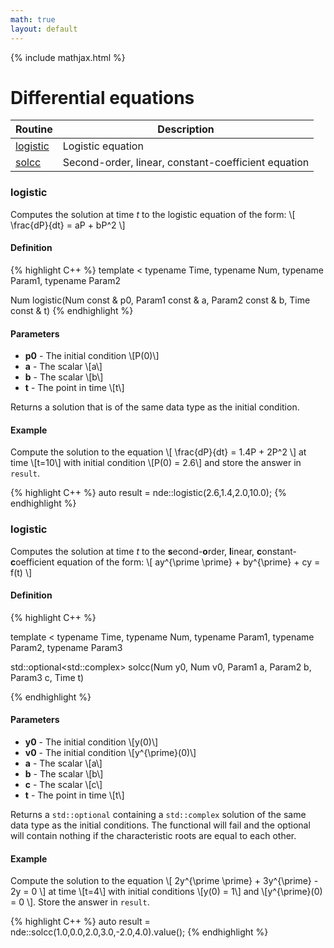 ```yaml
---
math: true
layout: default
---
```


{% include mathjax.html %}


# Differential equations

| Routine | Description |
|---------|-------------|
| [logistic](#logistic)  | Logistic equation |
| [solcc](#solcc) | Second-order, linear, constant-coefficient equation |

### logistic

Computes the solution at time _t_ to the logistic equation of the form:
\\[ \frac{dP}{dt} = aP + bP^2 \\]

#### Definition
{% highlight C++ %}
template 
< typename Time, 
  typename Num, 
  typename Param1, 
  typename Param2
  >
Num logistic(Num const & p0, Param1 const & a, Param2 const & b, Time const & t)
{% endhighlight %}

#### Parameters

* **p0** - The initial condition \\[P(0)\\]
* **a** - The scalar \\[a\\]
* **b** - The scalar \\[b\\]
* **t** - The point in time \\[t\\]

Returns a solution that is of the same data type as the initial condition.

#### Example

Compute the solution to the equation \\[ \frac{dP}{dt} = 1.4P + 2P^2 \\] at time \\[t=10\\] with initial condition \\[P(0) = 2.6\\] and store the answer in ``result``.

{% highlight C++ %}
auto result = nde::logistic(2.6,1.4,2.0,10.0);
{% endhighlight %}

### logistic

Computes the solution at time _t_ to the **s**econd-**o**rder, **l**inear, **c**onstant-**c**oefficient equation of the form:
\\[ ay^{\prime \prime} + by^{\prime} + cy = f(t) \\]

#### Definition
{% highlight C++ %}

template
< typename Time,
  typename Num,
  typename Param1,
  typename Param2,
  typename Param3
  >
std::optional<std::complex<Num>> solcc(Num y0, Num v0, Param1 a, Param2 b, Param3 c, Time t)

{% endhighlight %}

#### Parameters

* **y0** - The initial condition \\[y(0)\\]
* **v0** - The initial condition \\[y^{\prime}(0)\\]
* **a** - The scalar \\[a\\]
* **b** - The scalar \\[b\\]
* **c** - The scalar \\[c\\]
* **t** - The point in time \\[t\\]

Returns a ``std::optional`` containing a ``std::complex`` solution of the same data type as the initial conditions. The functional will fail and the optional will contain nothing if the characteristic roots are equal to each other.

#### Example

Compute the solution to the equation \\[ 2y^{\prime \prime} + 3y^{\prime} - 2y = 0 \\] at time \\[t=4\\] with initial conditions \\[y(0) = 1\\] and \\[y^{\prime}(0) = 0 \\]. Store the answer in ``result``.

{% highlight C++ %}
auto result = nde::solcc(1.0,0.0,2.0,3.0,-2.0,4.0).value();
{% endhighlight %}

